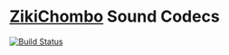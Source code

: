 # [ZikiChombo](http://zikichombo.org) Sound Codecs 

[![Build Status](https://travis-ci.com/zikichombo/codec.svg?branch=master)](https://travis-ci.com/zikichombo/codec)



